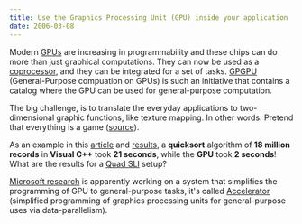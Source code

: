 ```yaml
---
title: Use the Graphics Processing Unit (GPU) inside your application
date: 2006-03-08
---
```


Modern [GPUs](http://en.wikipedia.org/wiki/Graphics_processing_unit) are increasing in programmability and these chips can do more than just graphical computations. They can now be used as a [coprocessor](http://en.wikipedia.org/wiki/Coprocessor), and they can be integrated for a set of tasks. [GPGPU](http://www.gpgpu.org/) (General-Purpose compuation on GPUs) is such an initiative that contains a catalog where the GPU can be used for general-purpose computation.

The big challenge, is to translate the everyday applications to two-dimensional graphic functions, like texture mapping. In other words: Pretend that everything is a game ([source](http://www.tgdaily.com/2005/06/30/graphics_processors_supercharge_everyday_apps/print.html)).

As an example in this [article](http://www.tgdaily.com/2005/06/30/graphics_processors_supercharge_everyday_apps/print.html) and [results](http://www.cs.unc.edu/~geom/GPUSORT/results.html), a **quicksort** algorithm of **18 million records** in **Visual C++** took **21 seconds**, while the **GPU** took **2 seconds**! What are the results for a [Quad SLI](http://www.pcper.com/article.php?aid=195) setup?

[Microsoft research](http://research.microsoft.com) is apparently working on a system that simplifies the programming of GPU to general-purpose tasks, it's called [Accelerator](http://research.microsoft.com/research/pubs/view.aspx?type=technical%20report&id=1040) (simplified programming of graphics processing units for general-purpose uses via data-parallelism).
